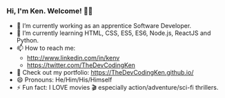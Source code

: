 ### Hi, I'm Ken. Welcome! 👋🏾

- 🔭 I’m currently working as an apprentice Software Developer.
- 🌱 I’m currently learning HTML, CSS, ES5, ES6, Node.js, ReactJS and Python. 
- 📫 How to reach me:
  * http://www.linkedin.com/in/kenv
  * https://twitter.com/TheDevCodingKen
- 👀 Check out my portfolio: https://TheDevCodingKen.github.io/  
- 😄 Pronouns: He/Him/His/Himself
- ⚡ Fun fact: I LOVE movies 🎬 especially action/adventure/sci-fi thrillers.
